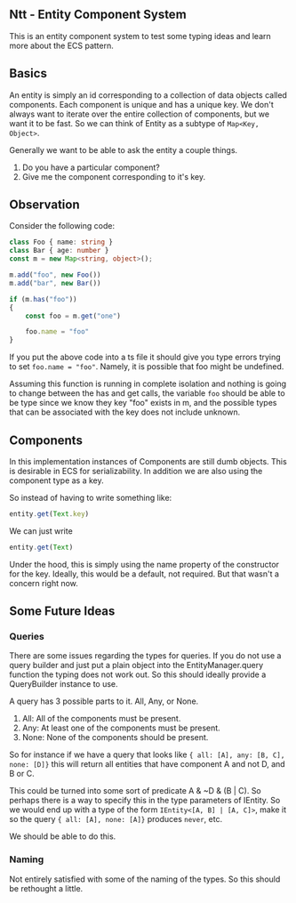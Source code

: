 ## Ntt - Entity Component System

This is an entity component system to test some typing ideas and learn more about the ECS pattern.

## Basics

An entity is simply an id corresponding to a collection of data objects called components. Each component is unique and has a unique key. We don't always want to iterate over the entire collection of components, but we want it to be fast. So we can think of Entity as a subtype of `Map<Key, Object>`.

Generally we want to be able to ask the entity a couple things.

1. Do you have a particular component?
1. Give me the component corresponding to it's key.

## Observation


Consider the following code:

```ts
class Foo { name: string }
class Bar { age: number }
const m = new Map<string, object>();

m.add("foo", new Foo())
m.add("bar", new Bar())

if (m.has("foo"))
{
    const foo = m.get("one")

    foo.name = "foo"
}
```

If you put the above code into a ts file it should give you type errors trying to set `foo.name = "foo"`. Namely, it is possible that foo might be undefined.

Assuming this function is running in complete isolation and nothing is going to change between the has and get calls, the variable `foo` should be able to be type since we know they key "foo" exists in m, and the possible types that can be associated with the key does not include unknown.

## Components

In this implementation instances of Components are still dumb objects. This is desirable in ECS for serializability. In addition we are also using the component type as a key.

So instead of having to write something like:

```ts
entity.get(Text.key)
```

We can just write

```ts
entity.get(Text)
```

Under the hood, this is simply using the name property of the constructor for the key. Ideally, this would be a default, not required. But that wasn't a concern right now.

## Some Future Ideas


### **Queries**

There are some issues regarding the types for queries. If you do not use a query builder and just put a plain object into the EntityManager.query function the typing does not work out. So this should ideally provide a QueryBuilder instance to use.

A query has 3 possible parts to it. All, Any, or None.

1. All: All of the components must be present.
2. Any: At least one of the components must be present.
3. None: None of the components should be present.

So for instance if we have a query that looks like `{ all: [A], any: [B, C], none: [D]}` this will return all entities that have component A and not D, and B or C.

This could be turned into some sort of predicate A & ~D & (B | C). So perhaps there is a way to specify this in the type parameters of IEntity. So we would end up with a type of the form `IEntity<[A, B] | [A, C]>`, make it so the query `{ all: [A], none: [A]}` produces `never`, etc.

We should be able to do this.

### **Naming**

Not entirely satisfied with some of the naming of the types. So this should be rethought a little.


